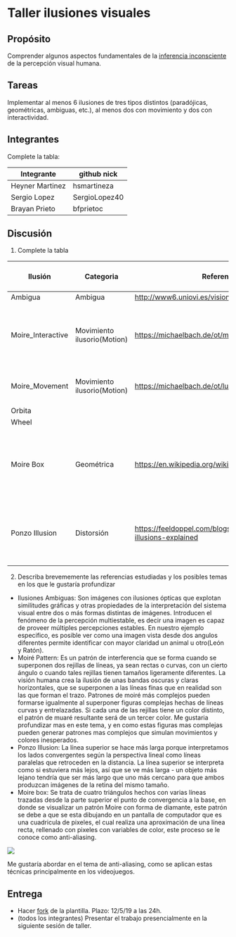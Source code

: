  # Taller ilusiones visuales

## Propósito

Comprender algunos aspectos fundamentales de la [inferencia inconsciente](https://github.com/VisualComputing/Cognitive) de la percepción visual humana.

## Tareas

Implementar al menos 6 ilusiones de tres tipos distintos (paradójicas, geométricas, ambiguas, etc.), al menos dos con movimiento y dos con interactividad.

## Integrantes

Complete la tabla:

| Integrante | github nick |
|------------|-------------|
| Heyner   Martinez  |hsmartineza  |
| Sergio   Lopez     |SergioLopez40|
| Brayan   Prieto    |bfprietoc|

## Discusión

1. Complete la tabla

| Ilusión | Categoria | Referencia | Tipo de interactividad (si aplica) | URL código base (si aplica) |
|---------|-----------|------------|------------------------------------|-----------------------------|
|Ambigua|Ambigua|http://www6.uniovi.es/vision/intro/node5.html|         |                             |
|Moire_Interactive|Movimiento ilusorio(Motion)| https://michaelbach.de/ot/mot-scanimation/|KeyPressed: 1,2,3 y4 para elegir imagen del fondo y rejilla movil controlada con el mouse||
|Moire_Movement|Movimiento ilusorio(Motion)|https://michaelbach.de/ot/lum-moire1/index.html|MouseClicked: Para cambiar la direccion del movimiento||
|Orbita|           |            |                                    |                             |
|Wheel|           |            |                                    |                             |
|Moire Box|Geométrica |https://en.wikipedia.org/wiki/Moir%C3%A9_pattern             |Con las teclas Up y Down aumenta y disminuye respectivamente la distancia  de separacion de las lineas                                    |                https://thinkspacestudio.com/tutorials/moire_loops_in_java             |
|Ponzo Illusion   | Distorsión          | https://feeldoppel.com/blogs/news/optical-illusions-explained    | Con la tecla UP dibuja las líneas para verificar que el tamaño de los rectángulos sean iguales|


2. Describa brevememente las referencias estudiadas y los posibles temas en los que le gustaría profundizar

 * Ilusiones Ambiguas: Son imágenes con ilusiones ópticas que explotan similitudes gráficas y otras propiedades de la interpretación del sistema visual entre dos o más formas distintas de imágenes. Introducen el fenómeno de la percepción multiestable, es decir una imagen es capaz de proveer múltiples percepciones estables. En nuestro ejemplo especifico, es posible ver como una imagen vista desde dos angulos diferentes permite identificar con mayor claridad un animal u otro(León y Ratón).
 * Moiré Pattern: Es un patrón de interferencia que se forma cuando se superponen dos rejillas de líneas, ya sean rectas o curvas, con un cierto ángulo o cuando tales rejillas tienen tamaños ligeramente diferentes. La visión humana crea la ilusión de unas bandas oscuras y claras horizontales, que se superponen a las líneas finas que en realidad son las que forman el trazo. Patrones de moiré más complejos pueden formarse igualmente al superponer figuras complejas hechas de líneas curvas y entrelazadas. Si cada una de las rejillas tiene un color distinto, el patrón de muaré resultante será de un tercer color. Me gustaria profundizar mas en este tema, y en como estas figuras mas complejas pueden generar patrones mas complejos que simulan movimientos y colores inesperados.
* Ponzo Illusion: La línea superior se hace más larga porque interpretamos los lados convergentes según la perspectiva lineal como líneas paralelas que retroceden en la distancia. La línea superior se interpreta como si estuviera más lejos, así que se ve más larga - un objeto más lejano tendría que ser más largo que uno más cercano para que ambos produzcan imágenes de la retina del mismo tamaño.
* Moire box: Se trata de cuatro triángulos hechos con varias líneas trazadas desde la parte superior el punto de convergencia a la base, en donde se visualizar un patrón Moire con forma de diamante, este patrón se debe a que se esta dibujando en un pantalla de computador que es una cuadricula de pixeles, el cual realiza una aproximación de una línea recta, rellenado con pixeles con variables de color, este proceso se le conoce como anti-aliasing.
<img src="https://thinkspacestudio.com/images/tuts/triangle-line.png" >


Me gustaría abordar en el tema de anti-aliasing, como se aplican estas técnicas principalmente en los videojuegos.

## Entrega

* Hacer [fork](https://help.github.com/articles/fork-a-repo/) de la plantilla. Plazo: 12/5/19 a las 24h.
* (todos los integrantes) Presentar el trabajo presencialmente en la siguiente sesión de taller.
